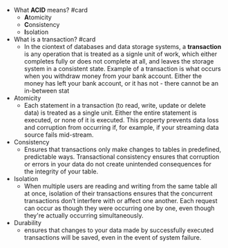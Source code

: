 - What **ACID** means? #card
	- **A**tomicity
	- **C**onsistency
	- **I**solation
- What is a transaction? #card
	- In the ciontext of databases and data storage systems, a **transaction** is any operation that is treated as a signle unit of work, which either completes fully or does not complete at all, and leaves the storage system in a consistent state. Example of a transaction is what occurs when you withdraw money from your bank account. Either the money has left your bank account, or it has not - there cannot be an in-between stat
- Atomicity
	- Each statement in a transaction (to read, write, update or delete data) is treated as a single unit. Either the entire statement is executed, or none of it is executed. This property prevents data loss and corruption from occurring if, for example, if your streaming data source fails mid-stream.
- Consistency
	- Ensures that transactions only make changes to tables in predefined, predictable ways. Transactional consistency ensures that corruption or errors in your data do not create unintended consequences for the integrity of your table.
- Isolation
	- When multiple users are reading and writing from the same table all at once, isolation of their transactions ensures that the concurrent transactions don’t interfere with or affect one another. Each request can occur as though they were occurring one by one, even though they're actually occurring simultaneously.
- Durability
	- ensures that changes to your data made by successfully executed transactions will be saved, even in the event of system failure.